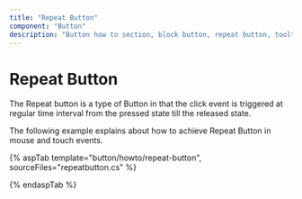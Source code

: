 ```yaml
---
title: "Repeat Button"
component: "Button"
description: "Button how to section, block button, repeat button, tooltip for Button, customization of button appearance, input and anchor elements."
---
```


# Repeat Button

The Repeat button is a type of Button in that the click event is triggered at regular time interval from the pressed state
till the released state.

The following example explains about how to achieve Repeat Button in mouse and touch events.

{% aspTab template="button/howto/repeat-button", sourceFiles="repeatbutton.cs" %}

{% endaspTab %}
